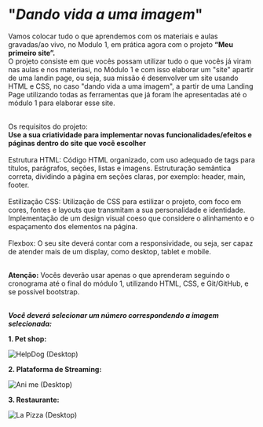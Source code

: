# "_Dando vida a uma imagem_"
Vamos colocar tudo o que aprendemos com os materiais e aulas gravadas/ao vivo, no Modulo 1, em prática agora com o projeto  <b>“Meu primeiro site”.</b> <br>
O projeto consiste em que vocês possam utilizar tudo o que vocês já viram nas aulas e nos materiasi, no Módulo 1 e com isso elaborar um "site" apartir de uma landin page, ou seja,
sua missão é desenvolver um site usando HTML e CSS, no caso "dando vida a uma imagem", a partir de uma Landing Page utilizando todas as ferramentas que já foram lhe apresentadas até o módulo 1 para elaborar esse site.<br>


<br>
Os requisitos do  projeto:
<br>
<Strong> Use a sua criatividade para implementar novas funcionalidades/efeitos e páginas dentro do site que você escolher</Strong>
<br>
<br>Estrutura HTML:
Código HTML organizado, com uso adequado de tags para títulos, parágrafos, seções, listas e imagens.
Estruturação semântica correta, dividindo a página em seções claras, por exemplo: header, main, footer.<br>

<br>
Estilização CSS:
Utilização de CSS para estilizar o projeto, com foco em cores, fontes e layouts que transmitam a sua personalidade e identidade.
Implementação de um design visual coeso que considere o alinhamento e o espaçamento dos elementos na página.<br>

<br>
Flexbox: O seu site deverá contar com a responsividade, ou seja, ser capaz de atender mais de um display, como desktop, tablet e mobile. 
<br>

<br><b>Atenção:</b>
Vocês deverão usar apenas o que aprenderam seguindo o cronograma até o final do módulo 1, utilizando HTML, CSS, e  Git/GitHub, e se possível bootstrap.<br>


<br> <strong>_Você deverá selecionar um número correspondendo a imagem selecionada:_</strong>

**1. Pet shop:**

 ![HelpDog (Desktop)](https://github.com/user-attachments/assets/d2f55f75-25a5-49fa-b34d-7c99bc455411)

**2. Plataforma de Streaming:**

 ![Ani me (Desktop)](https://github.com/user-attachments/assets/c1763fb9-6cad-403a-9a14-d8df885ea506)

**3. Restaurante:**

 ![La Pizza (Desktop)](https://github.com/user-attachments/assets/bbd0634b-619c-43da-be1f-50b25c40ac48)


